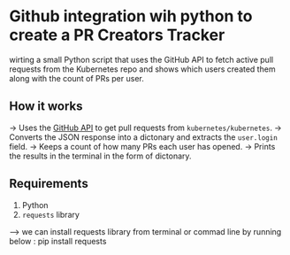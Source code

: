 # Github integration wih python to create a PR Creators Tracker

wirting a small Python script that uses the GitHub API to fetch active pull requests from the Kubernetes repo and shows which users created them along with the count of PRs per user.

## How it works
-> Uses the [GitHub API](https://docs.github.com/en/rest) to get pull requests from `kubernetes/kubernetes`.
-> Converts the JSON response into a dictonary and extracts the `user.login` field.
-> Keeps a count of how many PRs each user has opened.
-> Prints the results in the terminal in the form of dictonary.


## Requirements
1. Python
2. `requests` library

--> we can install requests library from terminal or commad line by running below :
pip install requests
